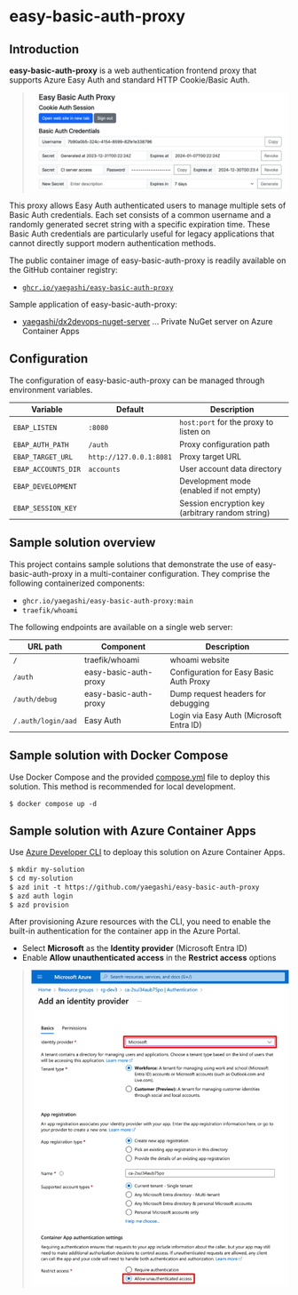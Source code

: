 # easy-basic-auth-proxy

## Introduction

**easy-basic-auth-proxy** is a web authentication frontend proxy that supports Azure Easy Auth and standard HTTP Cookie/Basic Auth.

> ![](doc/assets/ebap-config.png)

This proxy allows Easy Auth authenticated users to manage multiple sets of Basic Auth credentials. Each set consists of a common username and a randomly generated secret string with a specific expiration time.  These Basic Auth credentials are particularly useful for legacy applications that cannot directly support modern authentication methods.

The public container image of easy-basic-auth-proxy is readily available on the GitHub container registry:

- [`ghcr.io/yaegashi/easy-basic-auth-proxy`](https://github.com/yaegashi/easy-basic-auth-proxy/pkgs/container/easy-basic-auth-proxy)

Sample application of easy-basic-auth-proxy:

- [yaegashi/dx2devops-nuget-server](https://github.com/yaegashi/dx2devops-nuget-server)
... Private NuGet server on Azure Container Apps

## Configuration

The configuration of easy-basic-auth-proxy can be managed through environment variables.

|Variable|Default|Description|
|-|-|-|
|`EBAP_LISTEN`|`:8080`|`host:port` for the proxy to listen on|
|`EBAP_AUTH_PATH`|`/auth`|Proxy configuration path|
|`EBAP_TARGET_URL`|`http://127.0.0.1:8081`|Proxy target URL|
|`EBAP_ACCOUNTS_DIR`|`accounts`|User account data directory|
|`EBAP_DEVELOPMENT`||Development mode (enabled if not empty)|
|`EBAP_SESSION_KEY`||Session encryption key (arbitrary random string)|

## Sample solution overview

This project contains sample solutions that demonstrate the use of easy-basic-auth-proxy in a multi-container configuration.  They comprise the following containerized components:

- `ghcr.io/yaegashi/easy-basic-auth-proxy:main`
- `traefik/whoami`

The following endpoints are available on a single web server:

|URL path|Component|Description|
|-|-|-|
|`/`|traefik/whoami|whoami website|
|`/auth`|easy-basic-auth-proxy|Configuration for Easy Basic Auth Proxy|
|`/auth/debug`|easy-basic-auth-proxy|Dump request headers for debugging|
|`/.auth/login/aad`|Easy Auth|Login via Easy Auth (Microsoft Entra ID)|

## Sample solution with Docker Compose

Use Docker Compose and the provided [compose.yml](compose.yml) file to deploy this solution.
This method is recommended for local development.

```console
$ docker compose up -d
```

## Sample solution with Azure Container Apps

Use [Azure Developer CLI](https://learn.microsoft.com/en-us/azure/developer/azure-developer-cli/overview) to deploay this solution on Azure Container Apps.

```console
$ mkdir my-solution
$ cd my-solution
$ azd init -t https://github.com/yaegashi/easy-basic-auth-proxy
$ azd auth login
$ azd provision
```

After provisioning Azure resources with the CLI,
you need to enable the built-in authentication for the container app in the Azure Portal.
- Select **Microsoft** as the **Identity provider** (Microsoft Entra ID)
- Enable **Allow unauthenticated access** in the **Restrict access** options

> ![](doc/assets/easyauth-config.png)
